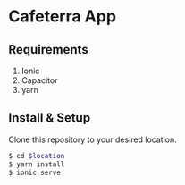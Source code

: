 # Cafeterra App

## Requirements
1. Ionic
2. Capacitor
3. yarn

## Install & Setup
Clone this repository to your desired location.
```bash
$ cd $location
$ yarn install
$ ionic serve
```
